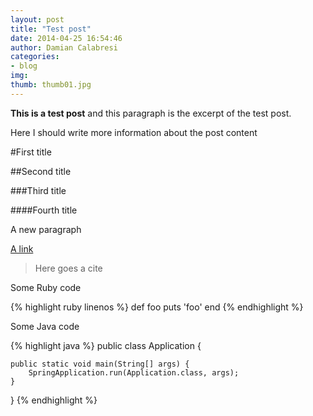 ```yaml
---
layout: post
title: "Test post"
date: 2014-04-25 16:54:46
author: Damian Calabresi
categories: 
- blog 
img: 
thumb: thumb01.jpg
---
```


<b>This is a test post</b> and this paragraph is the excerpt of the test post. <!--more-->

Here I should write more information about the post content

#First title

##Second title

###Third title

####Fourth title

A new paragraph

[A link](https://www.google.com)

>Here goes a cite

Some Ruby code

{% highlight ruby linenos %}
def foo
  puts 'foo'
end
{% endhighlight %}

Some Java code

{% highlight java %}
public class Application {

    public static void main(String[] args) {
        SpringApplication.run(Application.class, args);
    }
}
{% endhighlight %}